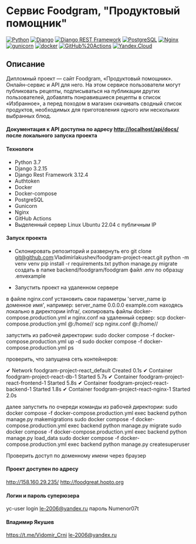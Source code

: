 # Cервис Foodgram, "Продуктовый помощник"  

[![Python](https://img.shields.io/badge/-Python-464646?style=flat-square&logo=Python)](https://www.python.org/)
[![Django](https://img.shields.io/badge/-Django-464646?style=flat-square&logo=Django)](https://www.djangoproject.com/)
[![Django REST Framework](https://img.shields.io/badge/-Django%20REST%20Framework-464646?style=flat-square&logo=Django%20REST%20Framework)](https://www.django-rest-framework.org/)
[![PostgreSQL](https://img.shields.io/badge/-PostgreSQL-464646?style=flat-square&logo=PostgreSQL)](https://www.postgresql.org/)
[![Nginx](https://img.shields.io/badge/-NGINX-464646?style=flat-square&logo=NGINX)](https://nginx.org/ru/)
[![gunicorn](https://img.shields.io/badge/-gunicorn-464646?style=flat-square&logo=gunicorn)](https://gunicorn.org/)
[![docker](https://img.shields.io/badge/-Docker-464646?style=flat-square&logo=docker)](https://www.docker.com/)
[![GitHub%20Actions](https://img.shields.io/badge/-GitHub%20Actions-464646?style=flat-square&logo=GitHub%20actions)](https://github.com/features/actions)
[![Yandex.Cloud](https://img.shields.io/badge/-Yandex.Cloud-464646?style=flat-square&logo=Yandex.Cloud)](https://cloud.yandex.ru/)

## Описание

Дипломный проект — сайт Foodgram, «Продуктовый помощник». Онлайн-сервис и API для него. На этом сервисе пользователи могут публиковать рецепты, подписываться на публикации других пользователей, добавлять понравившиеся рецепты в список «Избранное», а перед походом в магазин скачивать сводный список продуктов, необходимых для приготовления одного или нескольких выбранных блюд.

#### Документация к API доступна по адресу <http://localhost/api/docs/> после локального запуска проекта

#### Технологи

- Python 3.7
- Django 3.2.15
- Django Rest Framework 3.12.4
- Authtoken
- Docker
- Docker-compose
- PostgreSQL
- Gunicorn
- Nginx
- GitHub Actions
- Выделенный сервер Linux Ubuntu 22.04 с публичным IP

#### Запуск проекта

- Склонировать репозиторий и развернуть его 
git clone git@github.com:VladimirIakushev/foodgram-project-react.git
python -m venv venv
pip install -r requirements.txt
python manage.py migrate
создать в папке backend/foodgram/foodgram файл .env по образцу .envexample

- Запустить проект на удаленном сервере

в файле nginx.conf установить свои параметры 'server_name ip доменное имя', например:
server_name 0.0.0.0 example.com
находясь локально в директории infra/, скопировать файлы docker-compose.production.yml и nginx.conf на удаленный сервер:
scp docker-compose.production.yml <username>@<host>:/home/<username>/
scp nginx.conf <username>@<host>:/home/<username>/

запустить из рабочей директории:
sudo docker compose -f docker-compose.production.yml up -d
sudo docker compose -f docker-compose.production.yml ps

проверить, что запущена сеть контейнеров:

✔ Network foodgram-project-react_default       Created                                                                0.1s 
 ✔ Container foodgram-project-react-db-1       Started                                                                5.7s 
 ✔ Container foodgram-project-react-frontend-1 Started                                                                5.8s 
 ✔ Container foodgram-project-react-backend-1  Started                                                                1.8s 
 ✔ Container foodgram-project-react-nginx-1    Started                                                                2.0s 

далее запустить по очереди команды из рабочей директории:
sudo docker compose -f docker-compose.production.yml exec backend python manage.py makemigrations
sudo docker compose -f docker-compose.production.yml exec backend python manage.py migrate
sudo docker compose -f docker-compose.production.yml exec backend python manage.py load_data
sudo docker compose -f docker-compose.production.yml exec backend python manage.py createsuperuser

Проверить доступ по доменному имени через браузер

#### Проект доступен по адресу

http://158.160.29.235/
http://foodgreat.hopto.org

#### Логин и пароль суперюзера

yc-user
login le-2006@yandex.ru
пароль Numenor07t

#### Владимир Якушев
https://t.me/Vidomir_Crni
le-2006@yandex.ru
